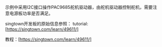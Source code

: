 示例中采用I2C接口操作PAC9685舵机驱动器，由舵机驱动器控制舵机，需要注意电源板功率是否满足。


singtown开发板的原始信息参照：
tutorial: [https://singtown.com/learn/49611/]

教程：[https://singtown.com/learn/49611/]
